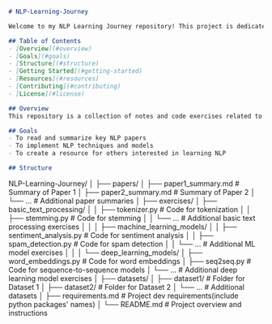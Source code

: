 ```markdown
# NLP-Learning-Journey

Welcome to my NLP Learning Journey repository! This project is dedicated to documenting my studies in Natural Language Processing (NLP). It includes reading notes from influential papers and exercise code to better understand various NLP concepts and techniques.

## Table of Contents
- [Overview](#overview)
- [Goals](#goals)
- [Structure](#structure)
- [Getting Started](#getting-started)
- [Resources](#resources)
- [Contributing](#contributing)
- [License](#license)

## Overview
This repository is a collection of notes and code exercises related to NLP. My aim is to gain a deep understanding of NLP techniques, ranging from basic text processing to advanced deep learning models.

## Goals
- To read and summarize key NLP papers
- To implement NLP techniques and models
- To create a resource for others interested in learning NLP

## Structure
```
NLP-Learning-Journey/
│
├── papers/
│   ├── paper1_summary.md        # Summary of Paper 1
│   ├── paper2_summary.md        # Summary of Paper 2
│   └── ...                      # Additional paper summaries
│
├── exercises/
│   ├── basic_text_processing/
│   │   ├── tokenizer.py         # Code for tokenization
│   │   ├── stemming.py          # Code for stemming
│   │   └── ...                  # Additional basic text processing exercises
│   │
│   ├── machine_learning_models/
│   │   ├── sentiment_analysis.py # Code for sentiment analysis
│   │   ├── spam_detection.py     # Code for spam detection
│   │   └── ...                   # Additional ML model exercises
│   │
│   └── deep_learning_models/
│       ├── word_embeddings.py    # Code for word embeddings
│       ├── seq2seq.py            # Code for sequence-to-sequence models
│       └── ...                   # Additional deep learning model exercises
│
├── datasets/
│   ├── dataset1/                 # Folder for Dataset 1
│   ├── dataset2/                 # Folder for Dataset 2
│   └── ...                       # Additional datasets
│
├── requirements.md               # Project dev requirements(include python packages' names)
│
└── README.md                     # Project overview and instructions 
```
